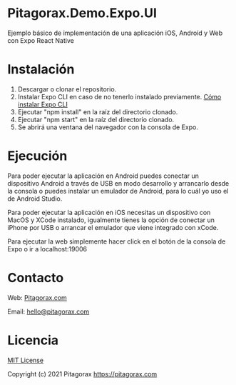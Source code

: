 # Pitagorax.Demo.Expo.UI
Ejemplo básico de implementación de una aplicación iOS, Android y Web con Expo React Native 

# Instalación
1. Descargar o clonar el repositorio.
2. Instalar Expo CLI en caso de no tenerlo instalado previamente. [Cómo instalar Expo CLI](https://docs.expo.io/get-started/installation/)
3. Ejecutar "npm install" en la raíz del directorio clonado.
4. Ejecutar "npm start" en la raíz del directorio clonado.
5. Se abrirá una ventana del navegador con la consola de Expo.

# Ejecución

Para poder ejecutar la aplicación en Android puedes conectar un dispositivo Android a través de USB en modo desarrollo y arrancarlo desde la consola o puedes instalar un emulador de Android, para lo cuál yo uso el de Android Studio.

Para poder ejecutar la aplicación en iOS necesitas un dispositivo con MacOS y XCode instalado, igualmente tienes la opción de conectar un iPhone por USB o arrancar el emulador que viene integrado con xCode.

Para ejecutar la web simplemente hacer click en el botón de la consola de Expo o ir a localhost:19006

# Contacto
Web: [Pitagorax.com](https://www.pitagorax.com)

Email: hello@pitagorax.com

# Licencia
[MIT License](https://opensource.org/licenses/MIT)

Copyright (c) 2021 Pitagorax <https://pitagorax.com>




